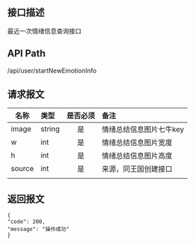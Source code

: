 ## 接口描述
最近一次情绪信息查询接口
## API Path
/api/user/startNewEmotionInfo
## 请求报文
|名称         |类型           |是否必须   |备注                                 |
|-------------|:--------------|:---------:|:------------------------------------|
|image    |string    |是    |情绪总结信息图片七牛key    |
|w    |int    |是    |情绪总结信息图片宽度    |
|h    |int    |是    |情绪总结信息图片高度    |
|source    |int    |是    |来源，同王国创建接口    |
|    |    |    |    |
## 返回报文
    {
    "code": 200,
    "message": "操作成功"
    }
